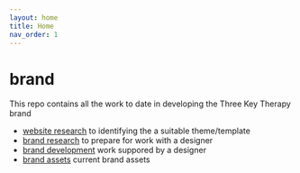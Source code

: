 ```yaml
---
layout: home
title: Home
nav_order: 1
---
```


# brand

This repo contains all the work to date in developing the Three Key Therapy brand

* [website research](website-research) to identifying the a suitable theme/template
* [brand research](brand-research) to prepare for work with a designer
* [brand development](brand-assets) work suppored by a designer
* [brand assets](brand-assets) current brand assets
